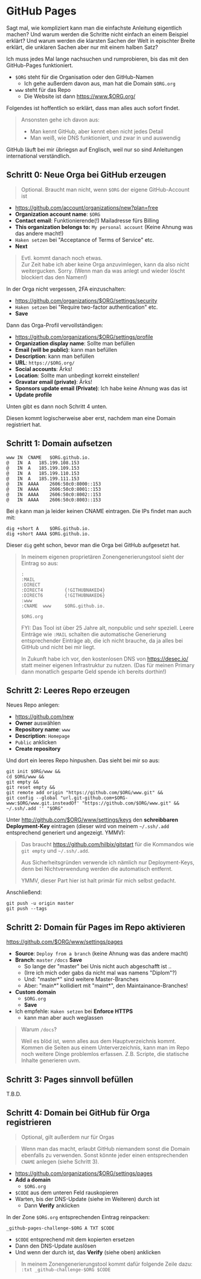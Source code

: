 # GitHub Pages

Sagt mal, wie kompliziert kann man die einfachste Anleitung eigentlich machen?
Und warum werden die Schritte nicht einfach an einem Beispiel erklärt?
Und warum werden die klarsten Sachen der Welt in epischter Breite erklärt,
die unklaren Sachen aber nur mit einem halben Satz?

Ich muss jedes Mal lange nachsuchen und rumprobieren, bis das mit den GitHub-Pages funktioniert.

- `$ORG` steht für die Organisation oder den GitHub-Namen
  - Ich gehe außerdem davon aus, man hat die Domain `$ORG.org`
- `www` steht für das Repo
  - Die Website ist dann <https://www.$ORG.org/>

Folgendes ist hoffentlich so erklärt, dass man alles auch sofort findet.

> Ansonsten gehe ich davon aus:
> - Man kennt GitHub, aber kennt eben nicht jedes Detail
> - Man weiß, wie DNS funktioniert, und zwar in und auswendig

GitHub läuft bei mir übriegsn auf Englisch,
weil nur so sind Anleitungen international verständlich.


## Schritt 0: Neue Orga bei GitHub erzeugen

> Optional.  Braucht man nicht, wenn `$ORG` der eigene GitHub-Account ist

- <https://github.com/account/organizations/new?plan=free>
- **Organization account name**: `$ORG`
- **Contact email**: Funktionierende(!) Mailadresse fürs Billing
- **This organization belongs to:** `My personal account` (Keine Ahnung was das andere macht!)
- `Haken setzen` bei "Acceptance of Terms of Service" etc.
- **Next**

> Evtl. kommt danach noch etwas.  
> Zur Zeit habe ich aber keine Orga anzuvimlegen, kann da also nicht weitergucken.
> Sorry.  (Wenn man da was anlegt und wieder löscht blockiert das den Namen!)

In der Orga nicht vergessen, 2FA einzuschalten:

- <https://github.com/organizations/$ORG/settings/security>
- `Haken setzen` bei "Require two-factor authentication" etc.
- **Save**

Dann das Orga-Profil vervollständigen:

- <https://github.com/organizations/$ORG/settings/profile>
- **Organization display name**: Sollte man befüllen
- **Email (will be public)**: kann man befüllen
- **Description**: kann man befüllen
- **URL**: `https://$ORG.org/`
- **Social accounts**: Ärks!
- **Location**: Sollte man unbedingt korrekt einstellen!
- **Gravatar email (private)**: Ärks!
- **Sponsors update email (Private)**: Ich habe keine Ahnung was das ist
- **Update profile**

Unten gibt es dann noch Schritt 4 unten.

Diesen kommt logischerweise aber erst, nachdem man eine Domain registriert hat.


## Schritt 1: Domain aufsetzen

```
www	IN	CNAME	$ORG.github.io.
@	IN	A	185.199.108.153
@	IN	A	185.199.109.153
@	IN	A	185.199.110.153
@	IN	A	185.199.111.153
@	IN	AAAA	2606:50c0:8000::153
@	IN	AAAA	2606:50c0:8001::153
@	IN	AAAA	2606:50c0:8002::153
@	IN	AAAA	2606:50c0:8003::153
```

Bei `@` kann man ja leider keinen CNAME eintragen.
Die IPs findet man auch mit:

```
dig +short A    $ORG.github.io.
dig +short AAAA $ORG.github.io.
```

Dieser `dig` geht schon, bevor man die Orga bei GitHub aufgesetzt hat.

> In meinem eigenen proprietären Zonengenerierungstool sieht der Eintrag so aus:
>
> ```
> :
> :MAIL
> :DIRECT
> :DIRECT4        {!GITHUBNAKED4}
> :DIRECT6        {!GITHUBNAKED6}
> :www
> :CNAME  www     $ORG.github.io.
>
> $ORG.org
> ```
>
> FYI: Das Tool ist über 25 Jahre alt, nonpublic und sehr speziell.
> Leere Einträge wie `:MAIL` schalten die automatische
> Generierung entsprechender Einträge ab, die ich nicht brauche,
> da ja alles bei GitHub und nicht bei mir liegt.
>
> In Zukunft habe ich vor, den kostenlosen DNS von
> <https://desec.io/> statt meiner eigenen Infrastruktur zu nutzen.
> (Das für meinen Primary dann monatlich gesparte Geld spende ich bereits dorthin!)


## Schritt 2: Leeres Repo erzeugen

Neues Repo anlegen:

- <https://github.com/new>
- **Owner** auswählen
- **Repository name**: `www`
- **Description**: `Homepage`
- `Public` anklicken
- **Create repository**

Und dort  ein leeres Repo hinpushen.  Das sieht bei mir so aus:

```
git init $ORG/www &&
cd $ORG/www &&
git empty &&
git reset empty &&
git remote add origin "https://github.com/$ORG/www.git" &&
git config --global "url.git-github.com+$ORG-www:$ORG/www.git.insteadOf' "https://github.com/$ORG/www.git" &&
~/.ssh/.add '' "$ORG"
```

Unter <http://github.com/$ORG/www/settings/keys> den **schreibbaren Deployment-Key** eintragen
(dieser wird von meinem `~/.ssh/.add` entsprechend generiert und angezeigt.  YMMV):

> Das braucht <https://github.com/hilbix/gitstart> für die Kommandos wie
> `git empty` und `~/.ssh/.add`.
>
> Aus Sicherheitsgründen verwende ich nämlich nur Deployment-Keys,
> denn bei Nichtverwendung werden die automatisch entfernt.
>
> YMMV, dieser Part hier ist halt primär für mich selbst gedacht.

Anschließend:

```
git push -u origin master
git push --tags
```


## Schritt 2: Domain für Pages im Repo aktivieren

<https://github.com/$ORG/www/settings/pages>

- **Source**: `Deploy from a branch` (keine Ahnung was das andere macht)
- **Branch**: `master` `/docs` **Save**
  - So lange der "master" bei Unis nicht auch abgeschafft ist ..
  - (Irre ich mich oder gabs da nicht mal was namens "Diplom"?)
  - Und: "master*" sind weitere Master-Branches
  - Aber: "main*" kollidiert mit "maint*", den Maintainance-Branches!
- **Custom domain**
  - `$ORG.org`
  - **Save**
- Ich empfehle: `Haken setzen` bei **Enforce HTTPS**
  - kann man aber auch weglassen

> Warum `/docs`?
>
> Weil es blöd ist, wenn alles aus dem Hauptverzeichnis kommt.
> Kommen die Seiten aus einem Unterverzeichnis,
> kann man im Repo noch weitere Dinge problemlos erfassen.
> Z.B. Scripte, die statische Inhalte generieren uvm.


## Schritt 3: Pages sinnvoll befüllen

T.B.D.


## Schritt 4: Domain bei GitHub für Orga registrieren

> Optional, gilt außerdem nur für Orgas

> Wenn man das macht, erlaubt GitHub niemandem sonst
> die Domain ebenfalls zu verwenden.  Sonst könnte jeder
> einen entsprechenden `CNAME` anlegen (siehe Schritt 3).

- <https://github.com/organizations/$ORG/settings/pages>
- **Add a domain**
  - `$ORG.org`
- `$CODE` aus dem unteren Feld rauskopieren
- Warten, bis der DNS-Update (siehe im Weiteren) durch ist
  - Dann **Verify** anklicken

In der Zone `$ORG.org` entsprechenden Eintrag reinpacken:

```
_github-pages-challenge-$ORG A TXT $CODE
```

- `$CODE` entsprechend mit dem kopierten ersetzen
- Dann den DNS-Update auslösen
- Und wenn der durch ist, das **Verify** (siehe oben) anklicken

> In meinem Zonengenerierungstool kommt dafür folgende Zeile dazu:  
> `:txt _github-challenge-$ORG $CODE`

